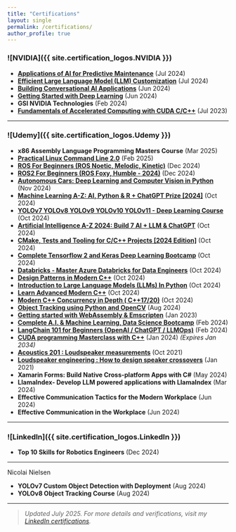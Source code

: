 ```yaml
---
title: "Certifications"
layout: single
permalink: /certifications/
author_profile: true
---
```




### ![NVIDIA]({{ site.certification_logos.NVIDIA }}) 

- **[Applications of AI for Predictive Maintenance](https://courses.nvidia.com/certificates/AQwEA8t_Sp6Z3iS3Ej35Bg)** (Jul 2024)
- **[Efficient Large Language Model (LLM) Customization](https://courses.nvidia.com/certificates/5m3X4E5-TEaApZ0yofGqyw)** (Jul 2024)
- **[Building Conversational AI Applications](https://courses.nvidia.com/certificates/9lgmEZemRg-wCdywYq96Rw)** (Jun 2024)
- **[Getting Started with Deep Learning](https://courses.nvidia.com/certificates/ANoKxinJQ3WCSU2-Te_uTg)** (Jun 2024)
- **GSI NVIDIA Technologies** (Feb 2024)
- **[Fundamentals of Accelerated Computing with CUDA C/C++](https://courses.nvidia.com/certificates/791bc6d9a7ec42f9875fe9df91030227)** (Jul 2023)

---


### ![Udemy]({{ site.certification_logos.Udemy }})

- **x86 Assembly Language Programming Masters Course** (Mar 2025)
- **[Practical Linux Command Line 2.0](https://www.udemy.com/certificate/UC-5a6ed081-1738-4701-8213-2c47bcf54749)** (Feb 2025)
- **[ROS For Beginners (ROS Noetic, Melodic, Kinetic)](https://www.udemy.com/certificate/UC-b04a3008-2172-494e-b165-b2514af1cb4b)** (Dec 2024)
- **[ROS2 For Beginners (ROS Foxy, Humble - 2024)](https://www.udemy.com/certificate/UC-dc0003ce-176c-4045-baa5-135e4095fbdd)** (Dec 2024)
- **[Autonomous Cars: Deep Learning and Computer Vision in Python](https://www.udemy.com/certificate/UC-afaa2721-9cb6-4c01-927a-5dd4b624c311)** (Nov 2024)
- **[Machine Learning A-Z: AI, Python & R + ChatGPT Prize [2024]](https://www.udemy.com/certificate/UC-ee62005d-e69d-4526-a100-28e07663e16f)** (Oct 2024)
- **[YOLOv7 YOLOv8 YOLOv9 YOLOv10 YOLOv11 - Deep Learning Course](https://www.udemy.com/certificate/UC-8b49f6be-faaa-4989-847b-017156ccdf23)** (Oct 2024)
- **[Artificial Intelligence A-Z 2024: Build 7 AI + LLM & ChatGPT](https://www.udemy.com/certificate/UC-6efac89e-5f56-4434-ae3e-e56f37867437)** (Oct 2024)
- **[CMake, Tests and Tooling for C/C++ Projects [2024 Edition]](https://www.udemy.com/certificate/UC-3116e9f0-1cbd-4273-8107-4b025003e20b)** (Oct 2024)
- **[Complete Tensorflow 2 and Keras Deep Learning Bootcamp](https://www.udemy.com/certificate/UC-38d6e88a-f3bd-4634-aedc-53abf412e9c3)** (Oct 2024)
- **[Databricks - Master Azure Databricks for Data Engineers](https://www.udemy.com/certificate/UC-ff0fa337-b677-40a0-9cbb-7e7aae14c603)** (Oct 2024)
- **[Design Patterns in Modern C++](https://www.udemy.com/certificate/UC-f4c748a5-7f95-4a27-a95c-35642e2033a7)** (Oct 2024)
- **[Introduction to Large Language Models (LLMs) In Python](https://www.udemy.com/certificate/UC-4effbb80-291e-4dd0-8391-3d486b25fe76)** (Oct 2024)
- **[Learn Advanced Modern C++](https://www.udemy.com/certificate/UC-dde0e0ac-0bfd-4d30-be6a-a1a76ad99ec4)** (Oct 2024)
- **[Modern C++ Concurrency in Depth ( C++17/20)](https://www.udemy.com/certificate/UC-73fd4f44-90fc-49b8-8bb2-95a36a38a9c6)** (Oct 2024)
- **[Object Tracking using Python and OpenCV](https://www.udemy.com/certificate/UC-65d8d5e7-dac3-44da-ada0-4389b3883de4)** (Aug 2024)
- **[Getting started with WebAssembly & Emscripten](https://www.udemy.com/certificate/UC-89dbe2ba-b5d4-4c02-baad-182d66cd1d58)** (Jan 2023)
- **[Complete A.I. & Machine Learning, Data Science Bootcamp](https://www.udemy.com/certificate/UC-10d39fa3-23b9-42e1-8da3-d357404d6c0c)** (Feb 2024)
- **[LangChain 101 for Beginners (OpenAI / ChatGPT / LLMOps)](https://www.udemy.com/certificate/UC-b9552989-16c1-4300-b5cc-cfdea296f5d2)** (Feb 2024)
- **[CUDA programming Masterclass with C++](https://www.udemy.com/certificate/UC-64fad80a-4323-43bb-ab82-2682293c0893)** (Jan 2024) *(Expires Jan 2034)*
- **[Acoustics 201 : Loudspeaker measurements](https://www.udemy.com/certificate/UC-f6049a5b-eddd-4092-80cb-d6ca70363f59)** (Oct 2021)
- **[Loudspeaker engineering : How to design speaker crossovers](https://www.udemy.com/certificate/UC-f2febd97-03e9-4300-b278-10b95ef59889)** (Jan 2021)
- **Xamarin Forms: Build Native Cross-platform Apps with C#** (May 2024)
- **LlamaIndex- Develop LLM powered applications with LlamaIndex** (Mar 2024)
- **Effective Communication Tactics for the Modern Workplace** (Jun 2024)
- **Effective Communication in the Workplace** (Jun 2024)

---

### ![LinkedIn]({{ site.certification_logos.LinkedIn }})

- **Top 10 Skills for Robotics Engineers** (Dec 2024)

---

Nicolai Nielsen

- **YOLOv7 Custom Object Detection with Deployment** (Aug 2024)
- **YOLOv8 Object Tracking Course** (Aug 2024)

---

> *Updated July 2025. For more details and verifications, visit my [LinkedIn certifications](https://www.linkedin.com/in/arthur-zarankin/details/certifications/).*

